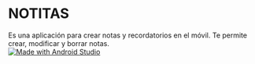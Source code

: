 # NOTITAS
Es una aplicación para crear notas y recordatorios en el móvil.
Te permite crear, modificar y borrar notas.</br>
[![Made with Android Studio](https://img.shields.io/badge/Made%20with-Android%20Studio-3ddc84.svg?style=plastic&logo=android-studio&logoColor=white)](https://developer.android.com/studio)

